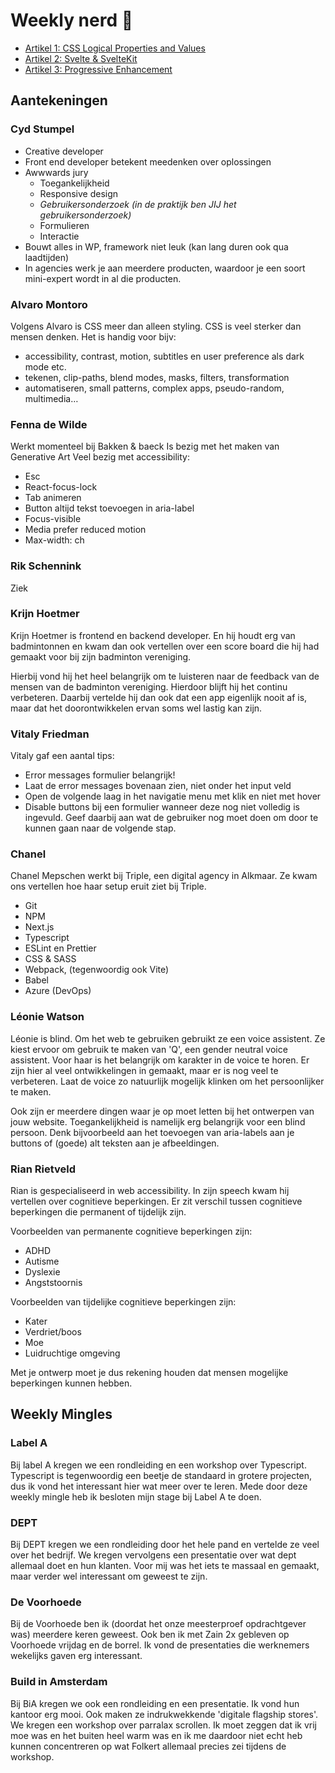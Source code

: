 # Weekly nerd 🧠

-   [Artikel 1: CSS Logical Properties and Values](https://github.com/MarkvHeusden/weekly-nerd-2122/wiki/CSS-Logical-Properties-and%C2%A0Values)
-   [Artikel 2: Svelte & SvelteKit](https://github.com/MarkvHeusden/weekly-nerd-2122/wiki/Svelte-&-SvelteKit)
-   [Artikel 3: Progressive Enhancement](https://github.com/MarkvHeusden/weekly-nerd-2122/wiki/Progressive-Enhancement)

## Aantekeningen

### Cyd Stumpel

- Creative developer
- Front end developer betekent meedenken over oplossingen
- Awwwards jury
    - Toegankelijkheid
    - Responsive design
    - *Gebruikersonderzoek (in de praktijk ben JIJ het gebruikersonderzoek)*
    - Formulieren
    - Interactie
- Bouwt alles in WP, framework niet leuk (kan lang duren ook qua laadtijden)
- In agencies werk je aan meerdere producten, waardoor je een soort mini-expert wordt in al die producten.

### Alvaro Montoro

Volgens Alvaro is CSS meer dan alleen styling. CSS is veel sterker dan mensen denken. Het is handig voor bijv:
- accessibility, contrast, motion, subtitles en user preference als dark mode etc.
- tekenen, clip-paths, blend modes, masks, filters, transformation
- automatiseren, small patterns, complex apps, pseudo-random, multimedia…

### Fenna de Wilde

Werkt momenteel bij Bakken & baeck
Is bezig met het maken van Generative Art
Veel bezig met accessibility:
- Esc
- React-focus-lock
- Tab animeren
- Button altijd tekst toevoegen in aria-label
- Focus-visible
- Media prefer reduced motion
- Max-width: ch


### Rik Schennink

Ziek

### Krijn Hoetmer

Krijn Hoetmer is frontend en backend developer. En hij houdt erg van badmintonnen en kwam dan ook vertellen over een score board die hij had gemaakt voor bij zijn badminton vereniging. 

Hierbij vond hij het heel belangrijk om te luisteren naar de feedback van de mensen van de badminton vereniging. Hierdoor blijft hij het continu verbeteren. Daarbij vertelde hij dan ook dat een app eigenlijk nooit af is, maar dat het doorontwikkelen ervan soms wel lastig kan zijn.

### Vitaly Friedman

Vitaly gaf een aantal tips: 
- Error messages formulier belangrijk!
- Laat de error messages bovenaan zien, niet onder het input veld
- Open de volgende laag in het navigatie menu met klik en niet met hover
- Disable buttons bij een formulier wanneer deze nog niet volledig is ingevuld. Geef daarbij aan wat de gebruiker nog moet doen om door te kunnen gaan naar de volgende stap.

### Chanel 

Chanel Mepschen werkt bij Triple, een digital agency in Alkmaar. Ze kwam ons vertellen hoe haar setup eruit ziet bij Triple.

- Git
- NPM
- Next.js
- Typescript
- ESLint en Prettier
- CSS & SASS
- Webpack, (tegenwoordig ook Vite)
- Babel
- Azure (DevOps)

### Léonie Watson

Léonie is blind. Om het web te gebruiken gebruikt ze een voice assistent. Ze kiest ervoor om gebruik te maken van 'Q', een gender neutral voice assistent. Voor haar is het belangrijk om karakter in de voice te horen. Er zijn hier al veel ontwikkelingen in gemaakt, maar er is nog veel te verbeteren. Laat de voice zo natuurlijk mogelijk klinken om het persoonlijker te maken.

Ook zijn er meerdere dingen waar je op moet letten bij het ontwerpen van jouw website. Toegankelijkheid is namelijk erg belangrijk voor een blind persoon. Denk bijvoorbeeld aan het toevoegen van aria-labels aan je buttons of (goede) alt teksten aan je afbeeldingen.

### Rian Rietveld

Rian is gespecialiseerd in web accessibility. In zijn speech kwam hij vertellen over cognitieve beperkingen. Er zit verschil tussen cognitieve beperkingen die permanent of tijdelijk zijn.

Voorbeelden van permanente cognitieve beperkingen zijn:
- ADHD
- Autisme
- Dyslexie
- Angststoornis

Voorbeelden van tijdelijke cognitieve beperkingen zijn:
- Kater
- Verdriet/boos
- Moe
- Luidruchtige omgeving

Met je ontwerp moet je dus rekening houden dat mensen mogelijke beperkingen kunnen hebben.

## Weekly Mingles

### Label A

Bij label A kregen we een rondleiding en een workshop over Typescript. Typescript is tegenwoordig een beetje de standaard in grotere projecten, dus ik vond het interessant hier wat meer over te leren. Mede door deze weekly mingle heb ik besloten mijn stage bij Label A te doen.

### DEPT

Bij DEPT kregen we een rondleiding door het hele pand en vertelde ze veel over het bedrijf. We kregen vervolgens een presentatie over wat dept allemaal doet en hun klanten. Voor mij was het iets te massaal en gemaakt, maar verder wel interessant om geweest te zijn.

### De Voorhoede

Bij de Voorhoede ben ik (doordat het onze meesterproef opdrachtgever was) meerdere keren geweest. Ook ben ik met Zain 2x gebleven op Voorhoede vrijdag en de borrel. Ik vond de presentaties die werknemers wekelijks gaven erg interessant.

### Build in Amsterdam
Bij BiA kregen we ook een rondleiding en een presentatie. Ik vond hun kantoor erg mooi. Ook maken ze indrukwekkende 'digitale flagship stores'. We kregen een workshop over parralax scrollen. Ik moet zeggen dat ik vrij moe was en het buiten heel warm was en ik me daardoor niet echt heb kunnen concentreren op wat Folkert allemaal precies zei tijdens de workshop.

